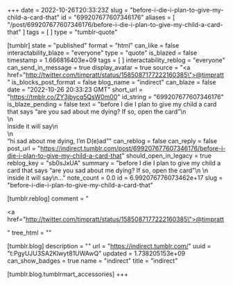 +++
date = 2022-10-26T20:33:23Z
slug = "before-i-die-i-plan-to-give-my-child-a-card-that"
id = "699207677607346176"
aliases = [ "/post/699207677607346176/before-i-die-i-plan-to-give-my-child-a-card-that" ]
tags = [ ]
type = "tumblr-quote"

[tumblr]
state = "published"
format = "html"
can_like = false
interactability_blaze = "everyone"
type = "quote"
is_blazed = false
timestamp = 1.666816403e+09
tags = [ ]
interactability_reblog = "everyone"
can_send_in_message = true
display_avatar = true
source = "<a href=\"http://twitter.com/timpratt/status/1585087177222160385\">@timpratt</a>"
is_blocks_post_format = false
blog_name = "indirect"
can_blaze = false
date = "2022-10-26 20:33:23 GMT"
short_url = "https://tmblr.co/ZY3jbycq5QsW0m00"
id_string = "699207677607346176"
is_blaze_pending = false
text = "before I die I plan to give my child a card that says “are you sad about me dying? If so, open the card”\n<br/>\n<br/>inside it will say\n<br/>\n<br/>“hi sad about me dying, I’m D(e)ad”"
can_reblog = false
can_reply = false
post_url = "https://indirect.tumblr.com/post/699207677607346176/before-i-die-i-plan-to-give-my-child-a-card-that"
should_open_in_legacy = true
reblog_key = "sb0sJxUA"
summary = "before I die I plan to give my child a card that says “are you sad about me dying? If so, open the card”\n \n inside it will say\n..."
note_count = 0.0
id = 6.992076776073462e+17
slug = "before-i-die-i-plan-to-give-my-child-a-card-that"

[tumblr.reblog]
comment = "<p><a href=\"http://twitter.com/timpratt/status/1585087177222160385\">@timpratt</a></p>"
tree_html = ""

[tumblr.blog]
description = ""
url = "https://indirect.tumblr.com/"
uuid = "t:PgyUJU3SA2Klwyt81UWAwQ"
updated = 1.738205153e+09
can_show_badges = true
name = "indirect"
title = "indirect"

[tumblr.blog.tumblrmart_accessories]
+++
